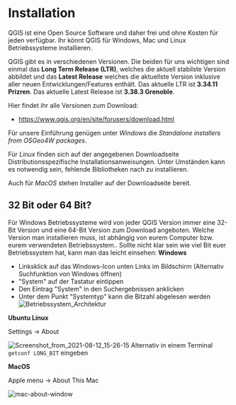 # Installation
QGIS ist eine Open Source Software und daher frei und ohne Kosten für jeden verfügbar. Ihr könnt QGIS für Windows, Mac und Linux Betriebssysteme installieren. 


QGIS gibt es in verschiedenen Versionen. Die beiden für uns wichtigen sind einmal das **Long Term Release (LTR)**, welches die aktuell stabilste Version abbildet und das **Latest Release** welches die aktuellste Version inklusive aller neuen Entwicklungen/Features enthält. Das aktuelle LTR ist **3.34.11 Prizren**. Das aktuelle Latest Release ist **3.38.3 Grenoble**.


Hier findet ihr alle Versionen zum Download:
* https://www.qgis.org/en/site/forusers/download.html

Für unsere Einführung genügen unter *Windows* die *Standalone installers from OSGeo4W packages*.

Für *Linux* finden sich auf der angegebenen Downloadseite Distributionsspezifische Installationsanweisungen. Unter Umständen kann es notwendig sein, fehlende Bibliotheken nach zu installieren.

Auch für *MacOS* stehen Installer auf der Downloadseite bereit.


## 32 Bit oder 64 Bit?
Für Windows Betriebssysteme wird von jeder QGIS Version immer eine 32-Bit Version und eine 64-Bit Version zum Download angeboten. Welche Version man installieren muss, ist abhängig von eurem Computer bzw. eurem verwendeten Betriebssystem.. 
Sollte nicht klar sein wie viel Bit euer Betriebssystem hat, kann man das leicht einsehen:
**Windows**
* Linksklick auf das Windows-Icon unten Links im Bildschirm (Alternativ Suchfunktion von Windows öffnen)
* "System" auf der Tastatur eintippen
* Den Eintrag "System" in den Suchergebnissen anklicken
* Unter dem Punkt "Systemtyp" kann die Bitzahl abgelesen werden
![Betriebssystem_Architektur](https://courses.gistools.geog.uni-heidelberg.de/giscience/kartographie_uebung/-/wikis/uploads/img/Betriebssystem_Architektur.JPG)

**Ubuntu Linux**

Settings -> About

![Screenshot_from_2021-08-12_15-26-15](https://courses.gistools.geog.uni-heidelberg.de/giscience/kartographie_uebung/-/wikis/uploads/img/ubuntu_32_64_bit.png)
Alternativ in einem Terminal `getconf LONG_BIT` eingeben

**MacOS**

 Apple menu -> About This Mac

![mac-about-window](https://courses.gistools.geog.uni-heidelberg.de/giscience/kartographie_uebung/-/wikis/uploads/img/mac-about-window.jpg)